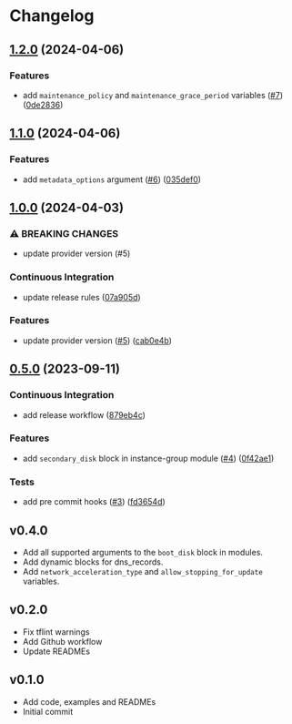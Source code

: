 # Changelog

## [1.2.0](https://github.com/antmelekhin/terraform-yandex-compute/compare/v1.1.0...v1.2.0) (2024-04-06)


### Features

* add `maintenance_policy` and `maintenance_grace_period` variables ([#7](https://github.com/antmelekhin/terraform-yandex-compute/issues/7)) ([0de2836](https://github.com/antmelekhin/terraform-yandex-compute/commit/0de2836b2183995f9aa38a3f50adc2dd3c66ef69))

## [1.1.0](https://github.com/antmelekhin/terraform-yandex-compute/compare/v1.0.0...v1.1.0) (2024-04-06)


### Features

* add `metadata_options` argument ([#6](https://github.com/antmelekhin/terraform-yandex-compute/issues/6)) ([035def0](https://github.com/antmelekhin/terraform-yandex-compute/commit/035def01c974277a8bf9fbc26c81690e564ca834))

## [1.0.0](https://github.com/antmelekhin/terraform-yandex-compute/compare/v0.5.0...v1.0.0) (2024-04-03)


### ⚠ BREAKING CHANGES

* update provider version (#5)

### Continuous Integration

* update release rules ([07a905d](https://github.com/antmelekhin/terraform-yandex-compute/commit/07a905d17d6c56a3cd8ad942f6b022ccacdcbc63))


### Features

* update provider version ([#5](https://github.com/antmelekhin/terraform-yandex-compute/issues/5)) ([cab0e4b](https://github.com/antmelekhin/terraform-yandex-compute/commit/cab0e4b74acbd62653b36af8701a0fa3d3b1a6f0))

## [0.5.0](https://github.com/antmelekhin/terraform-yandex-compute/compare/v0.4.0...v0.5.0) (2023-09-11)


### Continuous Integration

* add release workflow ([879eb4c](https://github.com/antmelekhin/terraform-yandex-compute/commit/879eb4c20a96fd7588b69097571f398e149bd1cc))


### Features

* add `secondary_disk` block in instance-group module ([#4](https://github.com/antmelekhin/terraform-yandex-compute/issues/4)) ([0f42ae1](https://github.com/antmelekhin/terraform-yandex-compute/commit/0f42ae160ee196dfd4218ae1d8ad08fafb652394))


### Tests

* add pre commit hooks ([#3](https://github.com/antmelekhin/terraform-yandex-compute/issues/3)) ([fd3654d](https://github.com/antmelekhin/terraform-yandex-compute/commit/fd3654d487298cbd1225a1bb03738facdee23429))

## v0.4.0

- Add all supported arguments to the `boot_disk` block in modules.
- Add dynamic blocks for dns_records.
- Add `network_acceleration_type` and `allow_stopping_for_update` variables.

## v0.2.0

- Fix tflint warnings
- Add Github workflow
- Update READMEs

## v0.1.0

- Add code, examples and READMEs
- Initial commit
